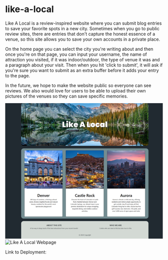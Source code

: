 # like-a-local
Like A Local is a review-inspired website where you can submit blog entries to save your favorite spots in a new city. Sometimes when you go to public review sites, there are entries that don't capture the honest essence of a venue, so this site allows you to save your own accounts in a private place. 

On the home page you can select the city you're writing about and then once you're on that page, you can input your username, the name of attraction you visited, if it was indoor/outdoor, the type of venue it was and a paragraph about your visit. Then when you hit 'click to submit', it will ask if you're sure you want to submit as an extra buffer before it adds your entry to the page. 

In the future, we hope to make the website public so everyone can see reviews. We also would love for users to be able to upload their own pictures of the venues so they can save specific memories. 

![Like A Local Webpage](assets/img/like-a-local_screenshot.png)
![Like A Local Webpage](assets/img/like-a-local_city-1_screenshot.png)

Link to Deployment: 